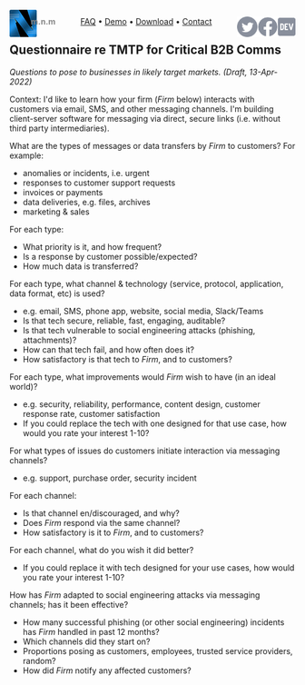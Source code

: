 <script src="//gc.zgo.at/count.js" async
        data-goatcounter="https://mnmnotmail.goatcounter.com/count"></script>

<div style="text-align:center">
   <a href="/"><img align="left" style="margin-top:-12px" src="logo-48-bleed-bright.png">
      <div style="float:left; margin-left:-0.75em; font-weight:bold; color:#888">m.n.m</div></a>
   <a href="https://dev.to/mnmnotmail"      ><img height="36" align="right" src="icon-dev-gray.svg"></a>
   <a href="https://facebook.com/mnmnotmail"><img height="36" align="right" src="icon-fb-gray-58.png"></a>
   <a href="https://twitter.com/mnmnotmail" ><img height="36" align="right" src="icon-tw-gray.svg"></a>
   <a href="/faq.html">FAQ</a> &bull;
   <a href="/demo.html">Demo</a> &bull;
   <a href="/#download--startup">Download</a> &bull;
   <a href="/#got-an-issue-idea-insight">Contact</a>
</div>

## Questionnaire re TMTP for Critical B2B Comms

_Questions to pose to businesses in likely target markets. (Draft, 13-Apr-2022)_

Context: I'd like to learn how your firm (_Firm_ below) interacts with customers via email, SMS, and other messaging channels.
I'm building client-server software for messaging via direct, secure links (i.e. without third party intermediaries).

What are the types of messages or data transfers by _Firm_ to customers? For example:
- anomalies or incidents, i.e. urgent
- responses to customer support requests
- invoices or payments
- data deliveries, e.g. files, archives
- marketing & sales

For each type:
- What priority is it, and how frequent?
- Is a response by customer possible/expected?
- How much data is transferred?

For each type, what channel & technology (service, protocol, application, data format, etc) is used?
- e.g. email, SMS, phone app, website, social media, Slack/Teams
- Is that tech secure, reliable, fast, engaging, auditable?
- Is that tech vulnerable to social engineering attacks (phishing, attachments)?
- How can that tech fail, and how often does it?
- How satisfactory is that tech to _Firm_, and to customers?

For each type, what improvements would _Firm_ wish to have (in an ideal world)?
- e.g. security, reliability, performance, content design, customer response rate, customer satisfaction
- If you could replace the tech with one designed for that use case, how would you rate your interest 1-10?

For what types of issues do customers initiate interaction via messaging channels?
- e.g. support, purchase order, security incident

For each channel:
- Is that channel en/discouraged, and why?
- Does _Firm_ respond via the same channel?
- How satisfactory is it to _Firm_, and to customers?

For each channel, what do you wish it did better?
- If you could replace it with tech designed for your use cases, how would you rate your interest 1-10?

How has _Firm_ adapted to social engineering attacks via messaging channels; has it been effective?
- How many successful phishing (or other social engineering) incidents has _Firm_ handled in past 12 months?
- Which channels did they start on?
- Proportions posing as customers, employees, trusted service providers, random?
- How did _Firm_ notify any affected customers?

